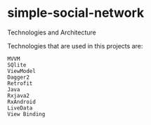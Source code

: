 # simple-social-network

Technologies and Architecture

Technologies that are used in this projects are:

    MVVM
    SQlite
    ViewModel
    Dagger2
    Retrofit
    Java
    Rxjava2
    RxAndroid
    LiveData
    View Binding
